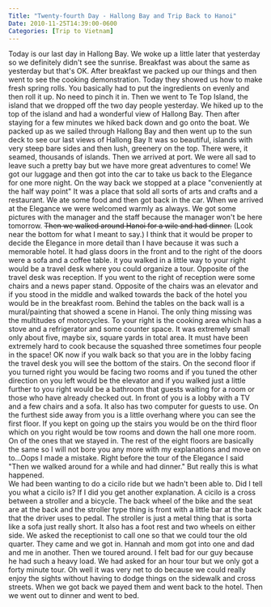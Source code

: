 ```yaml
---
Title: "Twenty-fourth Day - Hallong Bay and Trip Back to Hanoi"
Date: 2010-11-25T14:39:00-0600
Categories: [Trip to Vietnam]
---
```


Today is our last day in Hallong Bay. We woke up a little later that
yesterday so we definitely didn't see the sunrise. Breakfast was about
the same as yesterday but that's OK. After breakfast we packed up our
things and then went to see the cooking demonstration. Today they showed
us how to make fresh spring rolls. You basically had to put the
ingredients on evenly and then roll it up. No need to pinch it in. Then
we went to Te Top Island, the island that we dropped off the two day
people yesterday. We hiked up to the top of the island and had a
wonderful view of Hallong Bay. Then after staying for a few minutes we
hiked back down and go onto the boat. We packed up as we sailed through
Hallong Bay and then went up to the sun deck to see our last views of
Hallong Bay It was so beautiful, islands with very steep bare sides and
then lush, greenery on the top. There were, it seamed, thousands of
islands. Then we arrived at port. We were all sad to leave such a pretty
bay but we have more great adventures to come! We got our luggage and
then got into the car to take us back to the Elegance for one more
night. On the way back we stopped at a place "conveniently at the half
way point" It was a place that sold all sorts of arts and crafts and a
restaurant. We ate some food and then got back in the car. When we
arrived at the Elegance we were welcomed warmly as always. We got some
pictures with the manager and the staff because the manager won't be
here tomorrow. ~~Then we walked around Hanoi for a wile and had
dinner.~~ (Look near the bottom for what I meant to say.) I think that
it would be proper to decide the Elegance in more detail than I have
because it was such a memorable hotel. It had glass doors in the front
and to the right of the doors were a sofa and a coffee table. it you
walked in a little way to your right would be a travel desk where you
could organize a tour. Opposite of the travel desk was reception. If you
went to the right of reception were some chairs and a news paper stand.
Opposite of the chairs was an elevator and if you stood in the middle
and walked towards the back of the hotel you would be in the breakfast
room. Behind the tables on the back wall is a mural/painting that showed
a scene in Hanoi. The only thing missing was the multitudes of
motorcycles. To your right is the cooking area which has a stove and a
refrigerator and some counter space. It was extremely small only about
five, maybe six, square yards in total area. It must have been extremely
hard to cook because the squashed three sometimes four people in the
space! OK now if you walk back so that you are in the lobby facing the
travel desk you will see the bottom of the stairs. On the second floor
if you turned right you would be facing two rooms and if you tuned the
other direction on you left would be the elevator and if you walked just
a little further to you right would be a bathroom that guests waiting
for a room or those who have already checked out. In front of you is a
lobby with a TV and a few chairs and a sofa. It also has two computer
for guests to use. On the furthest side away from you is a little
overhang where you can see the first floor. If you kept on going up the
stairs you would be on the third floor which on you right would be tow
rooms and down the hall one more room. On of the ones that we stayed in.
The rest of the eight floors are basically the same so I will not bore
you any more with my explanations and move on to...Oops I made a
mistake. Right before the tour of the Elegance I said "Then we walked
around for a while and had dinner." But really this is what happened.  
We had been wanting to do a cicilo ride but we hadn't been able to. Did
I tell you what a cicilo is? If I did you get another explanation. A
cicilo is a cross between a stroller and a bicycle. The back wheel of
the bike and the seat are at the back and the stroller type thing is
front with a little bar at the back that the driver uses to pedal. The
stroller is just a metal thing that is sorta like a sofa just really
short. It also has a foot rest and two wheels on either side. We asked
the receptionist to call one so that we could tour the old quarter. They
came and we got in. Hannah and mom got into one and dad and me in
another. Then we toured around. I felt bad for our guy because he had
such a heavy load. We had asked for an hour tour but we only got a forty
minute tour. Oh well it was very net to do because we could really enjoy
the sights without having to dodge things on the sidewalk and cross
streets. When we got back we payed them and went back to the hotel. Then
we went out to dinner and went to bed.

